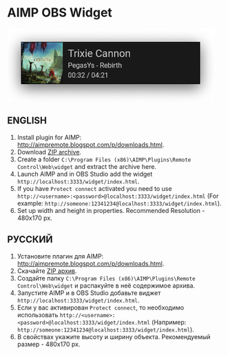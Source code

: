 # AIMP OBS Widget
![AIMP OBS Widget Screenshot](https://raw.githubusercontent.com/Ponywka/AIMP-OBS-Widget/master/screenshot.png)

## ENGLISH
1. Install plugin for AIMP: http://aimpremote.blogspot.com/p/downloads.html.
2. Download [ZIP archive](https://github.com/Ponywka/AIMP-OBS-Widget/archive/refs/heads/master.zip).
3. Create a folder `C:\Program Files (x86)\AIMP\Plugins\Remote Control\Web\widget` and extract the archive here.
4. Launch AIMP and in OBS Studio add the widget `http://localhost:3333/widget/index.html`.
5. If you have `Protect connect` activated you need to use `http://<username>:<password>@localhost:3333/widget/index.html` (For example: `http://someone:12341234@localhost:3333/widget/index.html`).
6. Set up width and height in properties. Recommended Resolution - 480x170 px.

## РУССКИЙ
1. Установите плагин для AIMP: http://aimpremote.blogspot.com/p/downloads.html.
2. Скачайте [ZIP архив](https://github.com/Ponywka/AIMP-OBS-Widget/archive/refs/heads/master.zip).
3. Создайте папку `C:\Program Files (x86)\AIMP\Plugins\Remote Control\Web\widget` и распакуйте в неё содержимое архива.
4. Запустите AIMP и в OBS Studio добавьте виджет `http://localhost:3333/widget/index.html`.
5. Если у вас активирован `Protect connect`, то необходимо использовать `http://<username>:<password>@localhost:3333/widget/index.html` (Например: `http://someone:12341234@localhost:3333/widget/index.html`).
6. В свойствах укажите высоту и ширину объекта. Рекомендуемый размер - 480x170 px.
